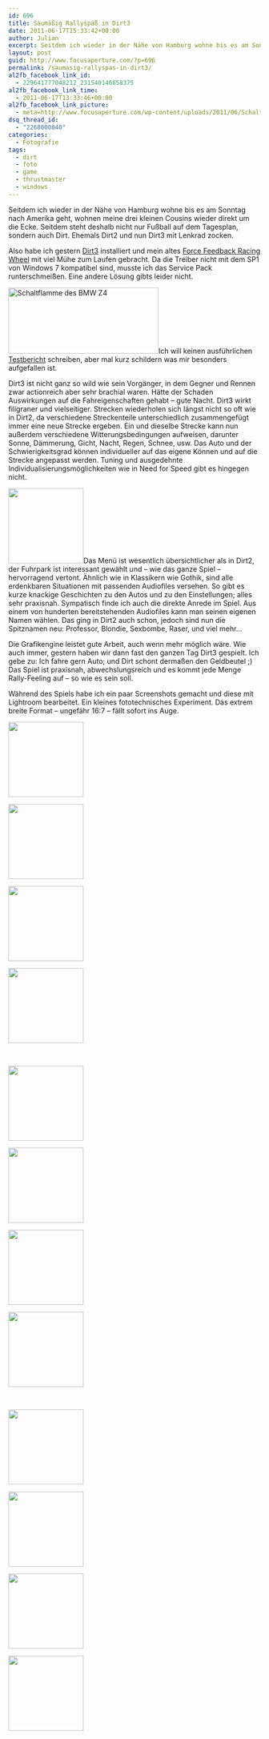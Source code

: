```yaml
---
id: 696
title: Saumäßig Rallyspaß in Dirt3
date: 2011-06-17T15:33:42+00:00
author: Julian
excerpt: Seitdem ich wieder in der Nähe von Hamburg wohne bis es am Sonntag nach Amerika geht, wohnen meine drei kleinen Cousins wieder direkt um die Ecke. Seitdem steht deshalb nicht nur Fußball auf dem Tagesplan, sondern auch Dirt. Ehemals Dirt2 und nun Dirt3 mit Lenkrad zocken.
layout: post
guid: http://www.focusaperture.com/?p=696
permalink: /saumasig-rallyspas-in-dirt3/
al2fb_facebook_link_id:
  - 229641777048212_231540146858375
al2fb_facebook_link_time:
  - 2011-06-17T13:33:46+00:00
al2fb_facebook_link_picture:
  - meta=http://www.focusaperture.com/wp-content/uploads/2011/06/Schaltflamme-des-BMW-Z4-150x150.jpg
dsq_thread_id:
  - "2268000840"
categories:
  - Fotografie
tags:
  - dirt
  - foto
  - game
  - thrustmaster
  - windows
---
```

Seitdem ich wieder in der Nähe von Hamburg wohne bis es am Sonntag nach Amerika geht, wohnen meine drei kleinen Cousins wieder direkt um die Ecke. Seitdem steht deshalb nicht nur Fußball auf dem Tagesplan, sondern auch Dirt. Ehemals Dirt2 und nun Dirt3 mit Lenkrad zocken.

Also habe ich gestern <a href="http://www.amazon.de/Codemasters-Dirt-3/dp/B004QG6A6W" target="_blank">Dirt3</a> installiert und mein altes <a href="http://www.boerse.bz/hard-software/hardware/641027-thrustmaster-guillemot-force-feedback-racing-wheel-windows-7-treiber.html" target="_blank">Force Feedback Racing Wheel</a> mit viel Mühe zum Laufen gebracht. Da die Treiber nicht mit dem SP1 von Windows 7 kompatibel sind, musste ich das Service Pack runterschmeißen. Eine andere Lösung gibts leider nicht.

[<img class="alignleft size-medium wp-image-714" alt="Schaltflamme des BMW Z4" src="https://i2.wp.com/focusaperture.com/wp-content/uploads/2011/06/Schaltflamme-des-BMW-Z4.jpg?resize=300%2C132" width="300" height="132" srcset="https://i2.wp.com/focusaperture.com/wp-content/uploads/2011/06/Schaltflamme-des-BMW-Z4.jpg?resize=300%2C132 300w, https://i2.wp.com/focusaperture.com/wp-content/uploads/2011/06/Schaltflamme-des-BMW-Z4.jpg?resize=1024%2C453 1024w, https://i2.wp.com/focusaperture.com/wp-content/uploads/2011/06/Schaltflamme-des-BMW-Z4.jpg?w=1680 1680w" sizes="(max-width: 300px) 100vw, 300px" data-recalc-dims="1" />](https://i2.wp.com/focusaperture.com/wp-content/uploads/2011/06/Schaltflamme-des-BMW-Z4.jpg)Ich will keinen ausführlichen <a href="http://www.gamestar.de/spiele/dirt-3/test/dirt_3,45991,2322962.html" target="_blank">Testbericht</a> schreiben, aber mal kurz schildern was mir besonders aufgefallen ist.
  
Dirt3 ist nicht ganz so wild wie sein Vorgänger, in dem Gegner und Rennen zwar actionreich aber sehr brachial waren. Hätte der Schaden Auswirkungen auf die Fahreigenschaften gehabt &#8211; gute Nacht. Dirt3 wirkt filigraner und vielseitiger. Strecken wiederholen sich längst nicht so oft wie in Dirt2, da verschiedene Streckenteile unterschiedlich zusammengefügt immer eine neue Strecke ergeben. Ein und dieselbe Strecke kann nun außerdem verschiedene Witterungsbedingungen aufweisen, darunter Sonne, Dämmerung, Gicht, Nacht, Regen, Schnee, usw. Das Auto und der Schwierigkeitsgrad können individueller auf das eigene Können und auf die Strecke angepasst werden. Tuning und ausgedehnte Individualisierungsmöglichkeiten wie in Need for Speed gibt es hingegen nicht.

[<img class="alignright size-thumbnail wp-image-712" title="Landrush-Rennen in einer Schneelandschaft bei abendlicher Sonne" alt="" src="https://i0.wp.com/www.focusaperture.com/wp-content/uploads/2011/06/Landrush-Rennen-in-einer-Schneelandschaft-bei-abendlicher-Sonne-150x150.jpg?resize=150%2C150" width="150" height="150" srcset="https://i0.wp.com/focusaperture.com/wp-content/uploads/2011/06/Landrush-Rennen-in-einer-Schneelandschaft-bei-abendlicher-Sonne.jpg?resize=150%2C150 150w, https://i0.wp.com/focusaperture.com/wp-content/uploads/2011/06/Landrush-Rennen-in-einer-Schneelandschaft-bei-abendlicher-Sonne.jpg?zoom=2&resize=150%2C150 300w, https://i0.wp.com/focusaperture.com/wp-content/uploads/2011/06/Landrush-Rennen-in-einer-Schneelandschaft-bei-abendlicher-Sonne.jpg?zoom=3&resize=150%2C150 450w" sizes="(max-width: 150px) 100vw, 150px" data-recalc-dims="1" />](https://i1.wp.com/www.focusaperture.com/wp-content/uploads/2011/06/Landrush-Rennen-in-einer-Schneelandschaft-bei-abendlicher-Sonne.jpg)Das Menü ist wesentlich übersichtlicher als in Dirt2, der Fuhrpark ist interessant gewählt und &#8211; wie das ganze Spiel &#8211; hervorragend vertont. Ähnlich wie in Klassikern wie Gothik, sind alle erdenkbaren Situationen mit passenden Audiofiles versehen. So gibt es kurze knackige Geschichten zu den Autos und zu den Einstellungen; alles sehr praxisnah. Sympatisch finde ich auch die direkte Anrede im Spiel. Aus einem von hunderten bereitstehenden Audiofiles kann man seinen eigenen Namen wählen. Das ging in Dirt2 auch schon, jedoch sind nun die Spitznamen neu: Professor, Blondie, Sexbombe, Raser, und viel mehr&#8230;

Die Grafikengine leistet gute Arbeit, auch wenn mehr möglich wäre. Wie auch immer, gestern haben wir dann fast den ganzen Tag Dirt3 gespielt. Ich gebe zu: Ich fahre gern Auto; und Dirt schont dermaßen den Geldbeutel ;) Das Spiel ist praxisnah, abwechslungsreich und es kommt jede Menge Rally-Feeling auf &#8211; so wie es sein soll.

Während des Spiels habe ich ein paar Screenshots gemacht und diese mit Lightroom bearbeitet. Ein kleines fototechnisches Experiment. Das extrem breite Format &#8211; ungefähr 16:7 &#8211; fällt sofort ins Auge.

<div class='gallery'>
  <dl class='gallery-item'>
    <dt class='gallery-icon landscape'>
      <a href='https://i0.wp.com/focusaperture.com/wp-content/uploads/2011/06/BMW-Z4-Trailblazer-bei-Dämmerung-in-Kenia.jpg'><img width="150" height="150" src="https://i0.wp.com/focusaperture.com/wp-content/uploads/2011/06/BMW-Z4-Trailblazer-bei-Dämmerung-in-Kenia.jpg?resize=150%2C150" class="attachment-thumbnail size-thumbnail" alt="" srcset="https://i0.wp.com/focusaperture.com/wp-content/uploads/2011/06/BMW-Z4-Trailblazer-bei-Dämmerung-in-Kenia.jpg?resize=150%2C150 150w, https://i0.wp.com/focusaperture.com/wp-content/uploads/2011/06/BMW-Z4-Trailblazer-bei-Dämmerung-in-Kenia.jpg?zoom=2&resize=150%2C150 300w, https://i0.wp.com/focusaperture.com/wp-content/uploads/2011/06/BMW-Z4-Trailblazer-bei-Dämmerung-in-Kenia.jpg?zoom=3&resize=150%2C150 450w" sizes="(max-width: 150px) 100vw, 150px" data-recalc-dims="1" /></a>
    </dt>
  </dl>
  
  <dl class='gallery-item'>
    <dt class='gallery-icon landscape'>
      <a href='https://i0.wp.com/focusaperture.com/wp-content/uploads/2011/06/BMW-Z4-Trailblazer-bei-kenianischer-Mittagssonne.jpg'><img width="150" height="150" src="https://i0.wp.com/focusaperture.com/wp-content/uploads/2011/06/BMW-Z4-Trailblazer-bei-kenianischer-Mittagssonne.jpg?resize=150%2C150" class="attachment-thumbnail size-thumbnail" alt="" srcset="https://i0.wp.com/focusaperture.com/wp-content/uploads/2011/06/BMW-Z4-Trailblazer-bei-kenianischer-Mittagssonne.jpg?resize=150%2C150 150w, https://i0.wp.com/focusaperture.com/wp-content/uploads/2011/06/BMW-Z4-Trailblazer-bei-kenianischer-Mittagssonne.jpg?zoom=2&resize=150%2C150 300w, https://i0.wp.com/focusaperture.com/wp-content/uploads/2011/06/BMW-Z4-Trailblazer-bei-kenianischer-Mittagssonne.jpg?zoom=3&resize=150%2C150 450w" sizes="(max-width: 150px) 100vw, 150px" data-recalc-dims="1" /></a>
    </dt>
  </dl>
  
  <dl class='gallery-item'>
    <dt class='gallery-icon landscape'>
      <a href='https://i2.wp.com/focusaperture.com/wp-content/uploads/2011/06/BMW-Z4-Trailblazer-bei-Nacht.jpg'><img width="150" height="150" src="https://i2.wp.com/focusaperture.com/wp-content/uploads/2011/06/BMW-Z4-Trailblazer-bei-Nacht.jpg?resize=150%2C150" class="attachment-thumbnail size-thumbnail" alt="" srcset="https://i2.wp.com/focusaperture.com/wp-content/uploads/2011/06/BMW-Z4-Trailblazer-bei-Nacht.jpg?resize=150%2C150 150w, https://i2.wp.com/focusaperture.com/wp-content/uploads/2011/06/BMW-Z4-Trailblazer-bei-Nacht.jpg?zoom=2&resize=150%2C150 300w, https://i2.wp.com/focusaperture.com/wp-content/uploads/2011/06/BMW-Z4-Trailblazer-bei-Nacht.jpg?zoom=3&resize=150%2C150 450w" sizes="(max-width: 150px) 100vw, 150px" data-recalc-dims="1" /></a>
    </dt>
  </dl>
  
  <dl class='gallery-item'>
    <dt class='gallery-icon landscape'>
      <a href='https://i0.wp.com/focusaperture.com/wp-content/uploads/2011/06/Eiskalte-Verfolgungsjagt.jpg'><img width="150" height="150" src="https://i0.wp.com/focusaperture.com/wp-content/uploads/2011/06/Eiskalte-Verfolgungsjagt.jpg?resize=150%2C150" class="attachment-thumbnail size-thumbnail" alt="" srcset="https://i0.wp.com/focusaperture.com/wp-content/uploads/2011/06/Eiskalte-Verfolgungsjagt.jpg?resize=150%2C150 150w, https://i0.wp.com/focusaperture.com/wp-content/uploads/2011/06/Eiskalte-Verfolgungsjagt.jpg?zoom=2&resize=150%2C150 300w, https://i0.wp.com/focusaperture.com/wp-content/uploads/2011/06/Eiskalte-Verfolgungsjagt.jpg?zoom=3&resize=150%2C150 450w" sizes="(max-width: 150px) 100vw, 150px" data-recalc-dims="1" /></a>
    </dt>
  </dl>
  
  <br style="clear: both" />
  
  <dl class='gallery-item'>
    <dt class='gallery-icon landscape'>
      <a href='https://i0.wp.com/focusaperture.com/wp-content/uploads/2011/06/Im-Cockpit-des-Monster-Tajimas-Suzuki-SX4-Pikes-Peak.jpg'><img width="150" height="150" src="https://i0.wp.com/focusaperture.com/wp-content/uploads/2011/06/Im-Cockpit-des-Monster-Tajimas-Suzuki-SX4-Pikes-Peak.jpg?resize=150%2C150" class="attachment-thumbnail size-thumbnail" alt="" srcset="https://i0.wp.com/focusaperture.com/wp-content/uploads/2011/06/Im-Cockpit-des-Monster-Tajimas-Suzuki-SX4-Pikes-Peak.jpg?resize=150%2C150 150w, https://i0.wp.com/focusaperture.com/wp-content/uploads/2011/06/Im-Cockpit-des-Monster-Tajimas-Suzuki-SX4-Pikes-Peak.jpg?zoom=2&resize=150%2C150 300w, https://i0.wp.com/focusaperture.com/wp-content/uploads/2011/06/Im-Cockpit-des-Monster-Tajimas-Suzuki-SX4-Pikes-Peak.jpg?zoom=3&resize=150%2C150 450w" sizes="(max-width: 150px) 100vw, 150px" data-recalc-dims="1" /></a>
    </dt>
  </dl>
  
  <dl class='gallery-item'>
    <dt class='gallery-icon landscape'>
      <a href='https://i0.wp.com/focusaperture.com/wp-content/uploads/2011/06/Kurvenscheiden-eine-unterschätze-Überholstrategie.jpg'><img width="150" height="150" src="https://i0.wp.com/focusaperture.com/wp-content/uploads/2011/06/Kurvenscheiden-eine-unterschätze-Überholstrategie.jpg?resize=150%2C150" class="attachment-thumbnail size-thumbnail" alt="" srcset="https://i0.wp.com/focusaperture.com/wp-content/uploads/2011/06/Kurvenscheiden-eine-unterschätze-Überholstrategie.jpg?resize=150%2C150 150w, https://i0.wp.com/focusaperture.com/wp-content/uploads/2011/06/Kurvenscheiden-eine-unterschätze-Überholstrategie.jpg?zoom=2&resize=150%2C150 300w, https://i0.wp.com/focusaperture.com/wp-content/uploads/2011/06/Kurvenscheiden-eine-unterschätze-Überholstrategie.jpg?zoom=3&resize=150%2C150 450w" sizes="(max-width: 150px) 100vw, 150px" data-recalc-dims="1" /></a>
    </dt>
  </dl>
  
  <dl class='gallery-item'>
    <dt class='gallery-icon landscape'>
      <a href='https://i2.wp.com/focusaperture.com/wp-content/uploads/2011/06/Landrush-im-Neuschnee.jpg'><img width="150" height="150" src="https://i2.wp.com/focusaperture.com/wp-content/uploads/2011/06/Landrush-im-Neuschnee.jpg?resize=150%2C150" class="attachment-thumbnail size-thumbnail" alt="" srcset="https://i2.wp.com/focusaperture.com/wp-content/uploads/2011/06/Landrush-im-Neuschnee.jpg?resize=150%2C150 150w, https://i2.wp.com/focusaperture.com/wp-content/uploads/2011/06/Landrush-im-Neuschnee.jpg?zoom=2&resize=150%2C150 300w, https://i2.wp.com/focusaperture.com/wp-content/uploads/2011/06/Landrush-im-Neuschnee.jpg?zoom=3&resize=150%2C150 450w" sizes="(max-width: 150px) 100vw, 150px" data-recalc-dims="1" /></a>
    </dt>
  </dl>
  
  <dl class='gallery-item'>
    <dt class='gallery-icon landscape'>
      <a href='https://i1.wp.com/focusaperture.com/wp-content/uploads/2011/06/Regentropfen-auf-der-Karosserie.jpg'><img width="150" height="150" src="https://i1.wp.com/focusaperture.com/wp-content/uploads/2011/06/Regentropfen-auf-der-Karosserie.jpg?resize=150%2C150" class="attachment-thumbnail size-thumbnail" alt="" srcset="https://i1.wp.com/focusaperture.com/wp-content/uploads/2011/06/Regentropfen-auf-der-Karosserie.jpg?resize=150%2C150 150w, https://i1.wp.com/focusaperture.com/wp-content/uploads/2011/06/Regentropfen-auf-der-Karosserie.jpg?zoom=2&resize=150%2C150 300w, https://i1.wp.com/focusaperture.com/wp-content/uploads/2011/06/Regentropfen-auf-der-Karosserie.jpg?zoom=3&resize=150%2C150 450w" sizes="(max-width: 150px) 100vw, 150px" data-recalc-dims="1" /></a>
    </dt>
  </dl>
  
  <br style="clear: both" />
  
  <dl class='gallery-item'>
    <dt class='gallery-icon landscape'>
      <a href='https://i2.wp.com/focusaperture.com/wp-content/uploads/2011/06/Schneepflug.jpg'><img width="150" height="150" src="https://i2.wp.com/focusaperture.com/wp-content/uploads/2011/06/Schneepflug.jpg?resize=150%2C150" class="attachment-thumbnail size-thumbnail" alt="" srcset="https://i2.wp.com/focusaperture.com/wp-content/uploads/2011/06/Schneepflug.jpg?resize=150%2C150 150w, https://i2.wp.com/focusaperture.com/wp-content/uploads/2011/06/Schneepflug.jpg?zoom=2&resize=150%2C150 300w, https://i2.wp.com/focusaperture.com/wp-content/uploads/2011/06/Schneepflug.jpg?zoom=3&resize=150%2C150 450w" sizes="(max-width: 150px) 100vw, 150px" data-recalc-dims="1" /></a>
    </dt>
  </dl>
  
  <dl class='gallery-item'>
    <dt class='gallery-icon landscape'>
      <a href='https://i0.wp.com/focusaperture.com/wp-content/uploads/2011/06/SX4-Pikes-Peak-das-schnellste-Hillclimb-Auto-der-Welt.jpg'><img width="150" height="150" src="https://i0.wp.com/focusaperture.com/wp-content/uploads/2011/06/SX4-Pikes-Peak-das-schnellste-Hillclimb-Auto-der-Welt.jpg?resize=150%2C150" class="attachment-thumbnail size-thumbnail" alt="" srcset="https://i0.wp.com/focusaperture.com/wp-content/uploads/2011/06/SX4-Pikes-Peak-das-schnellste-Hillclimb-Auto-der-Welt.jpg?resize=150%2C150 150w, https://i0.wp.com/focusaperture.com/wp-content/uploads/2011/06/SX4-Pikes-Peak-das-schnellste-Hillclimb-Auto-der-Welt.jpg?zoom=2&resize=150%2C150 300w, https://i0.wp.com/focusaperture.com/wp-content/uploads/2011/06/SX4-Pikes-Peak-das-schnellste-Hillclimb-Auto-der-Welt.jpg?zoom=3&resize=150%2C150 450w" sizes="(max-width: 150px) 100vw, 150px" data-recalc-dims="1" /></a>
    </dt>
  </dl>
  
  <dl class='gallery-item'>
    <dt class='gallery-icon landscape'>
      <a href='https://i0.wp.com/focusaperture.com/wp-content/uploads/2011/06/Trailblazer-in-Norwegen.jpg'><img width="150" height="150" src="https://i0.wp.com/focusaperture.com/wp-content/uploads/2011/06/Trailblazer-in-Norwegen.jpg?resize=150%2C150" class="attachment-thumbnail size-thumbnail" alt="" srcset="https://i0.wp.com/focusaperture.com/wp-content/uploads/2011/06/Trailblazer-in-Norwegen.jpg?resize=150%2C150 150w, https://i0.wp.com/focusaperture.com/wp-content/uploads/2011/06/Trailblazer-in-Norwegen.jpg?zoom=2&resize=150%2C150 300w, https://i0.wp.com/focusaperture.com/wp-content/uploads/2011/06/Trailblazer-in-Norwegen.jpg?zoom=3&resize=150%2C150 450w" sizes="(max-width: 150px) 100vw, 150px" data-recalc-dims="1" /></a>
    </dt>
  </dl>
  
  <dl class='gallery-item'>
    <dt class='gallery-icon landscape'>
      <a href='https://i0.wp.com/focusaperture.com/wp-content/uploads/2011/06/Truckrally-bei-Starkregen.jpg'><img width="150" height="150" src="https://i0.wp.com/focusaperture.com/wp-content/uploads/2011/06/Truckrally-bei-Starkregen.jpg?resize=150%2C150" class="attachment-thumbnail size-thumbnail" alt="" srcset="https://i0.wp.com/focusaperture.com/wp-content/uploads/2011/06/Truckrally-bei-Starkregen.jpg?resize=150%2C150 150w, https://i0.wp.com/focusaperture.com/wp-content/uploads/2011/06/Truckrally-bei-Starkregen.jpg?zoom=2&resize=150%2C150 300w, https://i0.wp.com/focusaperture.com/wp-content/uploads/2011/06/Truckrally-bei-Starkregen.jpg?zoom=3&resize=150%2C150 450w" sizes="(max-width: 150px) 100vw, 150px" data-recalc-dims="1" /></a>
    </dt>
  </dl>
  
  <br style="clear: both" />
</div>
